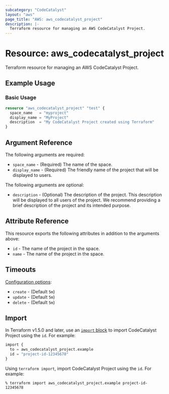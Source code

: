 ```yaml
---
subcategory: "CodeCatalyst"
layout: "aws"
page_title: "AWS: aws_codecatalyst_project"
description: |-
  Terraform resource for managing an AWS CodeCatalyst Project.
---
```


# Resource: aws_codecatalyst_project

Terraform resource for managing an AWS CodeCatalyst Project.

## Example Usage

### Basic Usage

```terraform
resource "aws_codecatalyst_project" "test" {
  space_name   = "myproject"
  display_name = "MyProject"
  description  = "My CodeCatalyst Project created using Terraform"
}
```

## Argument Reference

The following arguments are required:

* `space_name` - (Required) The name of the space.
* `display_name` - (Required) The friendly name of the project that will be displayed to users.

The following arguments are optional:

* `description` - (Optional) The description of the project. This description will be displayed to all users of the project. We recommend providing a brief description of the project and its intended purpose.

## Attribute Reference

This resource exports the following attributes in addition to the arguments above:

* `id` - The name of the project in the space.
* `name` - The name of the project in the space.

## Timeouts

[Configuration options](https://developer.hashicorp.com/terraform/language/resources/syntax#operation-timeouts):

* `create` - (Default `5m`)
* `update` - (Default `5m`)
* `delete` - (Default `5m`)

## Import

In Terraform v1.5.0 and later, use an [`import` block](https://developer.hashicorp.com/terraform/language/import) to import CodeCatalyst Project using the `id`. For example:

```terraform
import {
  to = aws_codecatalyst_project.example
  id = "project-id-12345678"
}
```

Using `terraform import`, import CodeCatalyst Project using the `id`. For example:

```console
% terraform import aws_codecatalyst_project.example project-id-12345678
```
